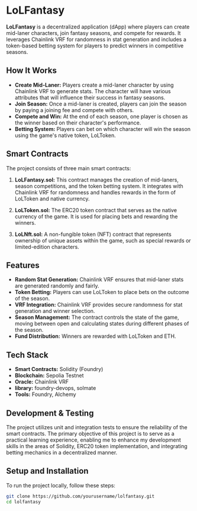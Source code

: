 # LoLFantasy

**LoLFantasy** is a decentralized application (dApp) where players can create mid-laner characters, join fantasy seasons, and compete for rewards. It leverages Chainlink VRF for randomness in stat generation and includes a token-based betting system for players to predict winners in competitive seasons.

## How It Works

- **Create Mid-Laner:** Players create a mid-laner character by using Chainlink VRF to generate stats. The character will have various attributes that will influence their success in fantasy seasons.
- **Join Season:** Once a mid-laner is created, players can join the season by paying a joining fee and compete with others.
- **Compete and Win:** At the end of each season, one player is chosen as the winner based on their character's performance.
- **Betting System:** Players can bet on which character will win the season using the game's native token, LoLToken.

## Smart Contracts

The project consists of three main smart contracts:

1. **LoLFantasy.sol:** This contract manages the creation of mid-laners, season competitions, and the token betting system. It integrates with Chainlink VRF for randomness and handles rewards in the form of LoLToken and native currency.

2. **LoLToken.sol:** The ERC20 token contract that serves as the native currency of the game. It is used for placing bets and rewarding the winners.

3. **LoLNft.sol:** A non-fungible token (NFT) contract that represents ownership of unique assets within the game, such as special rewards or limited-edition characters.

## Features

- **Random Stat Generation:** Chainlink VRF ensures that mid-laner stats are generated randomly and fairly.
- **Token Betting:** Players can use LoLToken to place bets on the outcome of the season.
- **VRF Integration:** Chainlink VRF provides secure randomness for stat generation and winner selection.
- **Season Management:** The contract controls the state of the game, moving between open and calculating states during different phases of the season.
- **Fund Distribution:** Winners are rewarded with LoLToken and ETH.

## Tech Stack

- **Smart Contracts:** Solidity (Foundry)
- **Blockchain:** Sepolia Testnet
- **Oracle:** Chainlink VRF
- **library:** foundry-devops, solmate
- **Tools:** Foundry, Alchemy

## Development & Testing

The project utilizes unit and integration tests to ensure the reliability of the smart contracts. The primary objective of this project is to serve as a practical learning experience, enabling me to enhance my development skills in the areas of Solidity, ERC20 token implementation, and integrating betting mechanics in a decentralized manner.

## Setup and Installation

To run the project locally, follow these steps:

```bash
git clone https://github.com/yourusername/lolfantasy.git
cd lolfantasy
```
